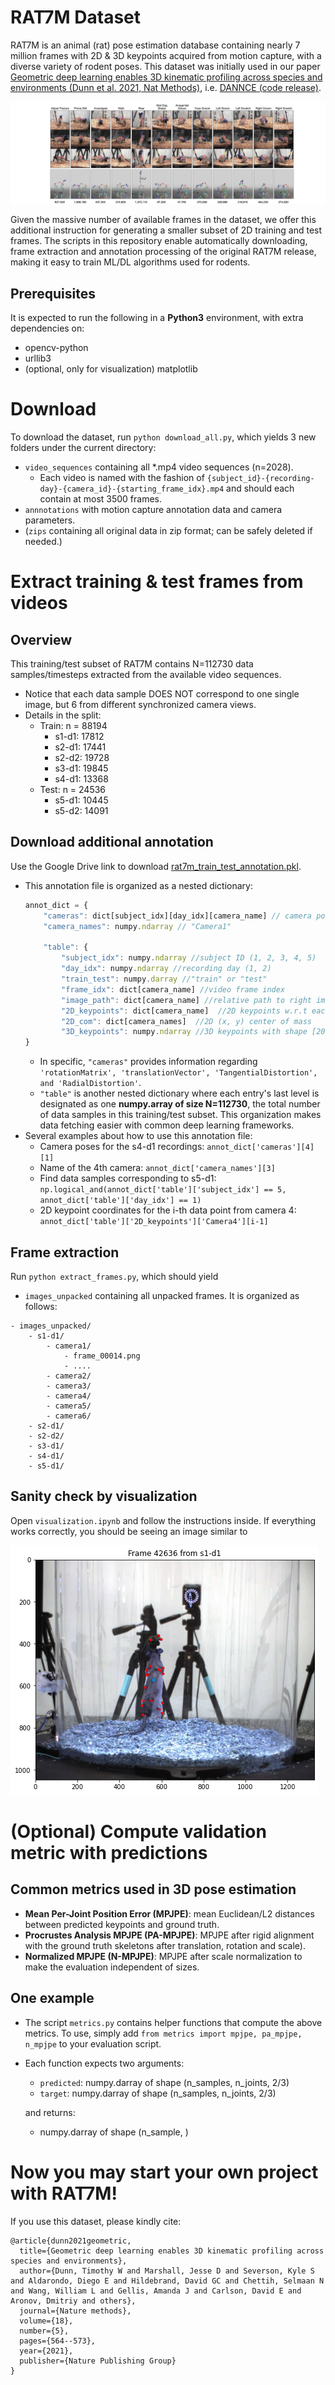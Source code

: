 #  RAT7M Dataset 

RAT7M is an animal (rat) pose estimation database containing nearly 7 million frames with 2D & 3D keypoints acquired from motion capture, with a diverse variety of rodent poses. This dataset was initially used in our paper [Geometric deep learning enables 3D kinematic profiling across species and environments (Dunn et al. 2021, Nat Methods)](https://www.nature.com/articles/s41592-021-01106-6), i.e. [DANNCE (code release)](https://github.com/spoonsso/dannce).

![RAT7M Overview](commons/rat7m.jpeg)

Given the massive number of available frames in the dataset, we offer this additional instruction for generating a smaller subset of 2D training and test frames. The scripts in this repository enable automatically downloading, frame extraction and annotation processing of the original RAT7M release, making it easy to train ML/DL algorithms used for rodents.

## Prerequisites
It is expected to run the following in a **Python3** environment, with extra dependencies on:
* opencv-python
* urllib3
* (optional, only for visualization) matplotlib 

# Download
To download the dataset, run `python download_all.py`, which yields 3 new folders under the current directory:
* `video_sequences` containing all *.mp4 video sequences (n=2028).
    * Each video is named with the fashion of `{subject_id}-{recording-day}-{camera_id}-{starting_frame_idx}.mp4` and should each contain at most 3500 frames.
* `annnotations` with motion capture annotation data and camera parameters.
* (`zips` containing all original data in zip format; can be safely deleted if needed.)

# Extract training & test frames from videos
## Overview
This training/test subset of RAT7M contains N=112730 data samples/timesteps extracted from the available video sequences. 
* Notice that each data sample DOES NOT correspond to one single image, but 6 from different synchronized camera views. 
* Details in the split:
    * Train: n = 88194
        * s1-d1: 17812
        * s2-d1: 17441
        * s2-d2: 19728
        * s3-d1: 19845
        * s4-d1: 13368
    * Test: n = 24536
        * s5-d1: 10445
        * s5-d2: 14091


## Download additional annotation
Use the Google Drive link to download [rat7m_train_test_annotation.pkl](https://drive.google.com/file/d/1sZwwX2v0NGkT9j3I5-QCetCxCKEZk5U-/view?usp=sharing). 

* This annotation file is organized as a nested dictionary:
    ```javascript
    annot_dict = {
        "cameras": dict[subject_idx][day_idx][camera_name] // camera poses
        "camera_names": numpy.ndarray // "Camera1"

        "table": {
            "subject_idx": numpy.ndarray //subject ID (1, 2, 3, 4, 5)
            "day_idx": numpy.ndarray //recording day (1, 2)
            "train_test": numpy.darray //"train" or "test"
            "frame_idx": dict[camera_name] //video frame index
            "image_path": dict[camera_name] //relative path to right image "images_unpacked/s1-d1/camera1/frame_000014.jpg"
            "2D_keypoints": dict[camera_name]  //2D keypoints w.r.t each camera, with shape [20, 2]
            "2D_com": dict[camera_names]  //2D (x, y) center of mass
            "3D_keypoints": numpy.ndarray //3D keypoints with shape [20, 3]   
    }
    ```
    * In specific, `"cameras"` provides information regarding `
        'rotationMatrix',
        'translationVector',
        'TangentialDistortion',
        and 'RadialDistortion'`.
    * `"table"` is another nested dictionary where each entry's last level is designated as one **numpy.array of size N=112730**, the total number of data samples in this training/test subset. This organization makes data fetching easier with common deep learning frameworks.
* Several examples about how to use this annotation file:
    * Camera poses for the s4-d1 recordings: `annot_dict['cameras'][4][1]`
    * Name of the 4th camera: `annot_dict['camera_names'][3]`
    * Find data samples corresponding to s5-d1: `np.logical_and(annot_dict['table']['subject_idx'] == 5, annot_dict['table']['day_idx'] == 1)`
    * 2D keypoint coordinates for the i-th data point from camera 4: `annot_dict['table']['2D_keypoints']['Camera4'][i-1]`

## Frame extraction
Run `python extract_frames.py`, which should yield
* `images_unpacked` containing all unpacked frames. It is organized as follows:
```
- images_unpacked/
    - s1-d1/
        - camera1/
            - frame_00014.png
            - ....
        - camera2/
        - camera3/
        - camera4/
        - camera5/
        - camera6/
    - s2-d1/
    - s2-d2/
    - s3-d1/
    - s4-d1/
    - s5-d1/
```
## Sanity check by visualization
Open `visualization.ipynb` and follow the instructions inside. If everything works correctly, you should be seeing an image similar to 

![sample_frame](commons/sample_frame.png)

# (Optional) Compute validation metric with predictions
## Common metrics used in 3D pose estimation
* **Mean Per-Joint Position Error (MPJPE)**: mean Euclidean/L2 distances between predicted keypoints and ground truth.
* **Procrustes Analysis MPJPE (PA-MPJPE)**: MPJPE after rigid alignment with the ground truth skeletons after translation, rotation and scale).
* **Normalized MPJPE (N-MPJPE)**: MPJPE after scale normalization to make the evaluation independent of sizes.

## One example
* The script `metrics.py` contains helper functions that compute the above metrics. To use, simply add `from metrics import mpjpe, pa_mpjpe, n_mpjpe` to your evaluation script.
* Each function expects two arguments:
    * `predicted`: numpy.darray of shape (n_samples, n_joints, 2/3)
    * `target`: numpy.darray of shape (n_samples, n_joints, 2/3)

    and returns:
    * numpy.darray of shape (n_sample, )

# Now you may start your own project with RAT7M!
If you use this dataset, please kindly cite:
```
@article{dunn2021geometric,
  title={Geometric deep learning enables 3D kinematic profiling across species and environments},
  author={Dunn, Timothy W and Marshall, Jesse D and Severson, Kyle S and Aldarondo, Diego E and Hildebrand, David GC and Chettih, Selmaan N and Wang, William L and Gellis, Amanda J and Carlson, David E and Aronov, Dmitriy and others},
  journal={Nature methods},
  volume={18},
  number={5},
  pages={564--573},
  year={2021},
  publisher={Nature Publishing Group}
}
```